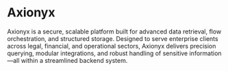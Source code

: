 # Axionyx
Axionyx is a secure, scalable platform built for advanced data retrieval, flow orchestration, and structured storage. Designed to serve enterprise clients across legal, financial, and operational sectors, Axionyx delivers precision querying, modular integrations, and robust handling of sensitive information—all within a streamlined backend system.

